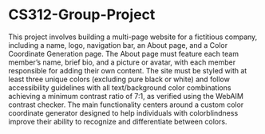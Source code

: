 # CS312-Group-Project

This project involves building a multi-page website for a fictitious company, including a name, logo, navigation bar, an About page, and a Color Coordinate Generation page. The About page must feature each team member’s name, brief bio, and a picture or avatar, with each member responsible for adding their own content. The site must be styled with at least three unique colors (excluding pure black or white) and follow accessibility guidelines with all text/background color combinations achieving a minimum contrast ratio of 7:1, as verified using the WebAIM contrast checker. The main functionality centers around a custom color coordinate generator designed to help individuals with colorblindness improve their ability to recognize and differentiate between colors.

